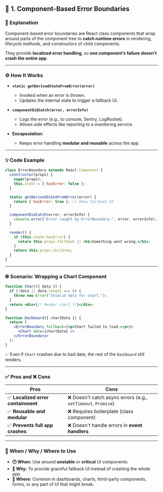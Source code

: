 
## 🧱 1. Component-Based Error Boundaries

### 🎯 **Explanation**
Component-based error boundaries are React class components that wrap around parts of the component tree to **catch runtime errors** in rendering, lifecycle methods, and constructors of child components.

They provide **localized error handling**, so **one component’s failure doesn’t crash the entire app**.

---

### ⚙️ **How It Works**

- **`static getDerivedStateFromError(error)`**
  - Invoked when an error is thrown.
  - Updates the internal state to trigger a fallback UI.

- **`componentDidCatch(error, errorInfo)`**
  - Logs the error (e.g., to console, Sentry, LogRocket).
  - Allows side effects like reporting to a monitoring service.

- **Encapsulation:**
  - Keeps error handling **modular and reusable** across the app.

---

### 💡 **Code Example**

```jsx
class ErrorBoundary extends React.Component {
  constructor(props) {
    super(props);
    this.state = { hasError: false };
  }

  static getDerivedStateFromError(error) {
    return { hasError: true }; // Show fallback UI
  }

  componentDidCatch(error, errorInfo) {
    console.error("Error caught by ErrorBoundary:", error, errorInfo);
  }

  render() {
    if (this.state.hasError) {
      return this.props.fallback || <h1>Something went wrong.</h1>;
    }
    return this.props.children;
  }
}
```

---

### 🌐 **Scenario: Wrapping a Chart Component**

```jsx
function Chart({ data }) {
  if (!data || data.length === 0) {
    throw new Error("Invalid data for chart.");
  }
  return <div>{/* Render chart */}</div>;
}

function Dashboard({ chartData }) {
  return (
    <ErrorBoundary fallback={<p>Chart failed to load.</p>}>
      <Chart data={chartData} />
    </ErrorBoundary>
  );
}
```

✅ Even if `Chart` crashes due to bad data, the rest of the `Dashboard` still renders.

---

### ✅ **Pros and ❌ Cons**

| Pros | Cons |
|------|------|
| ✅ **Localized error containment** | ❌ Doesn't catch async errors (e.g., `setTimeout`, `Promise`) |
| ✅ **Reusable and modular** | ❌ Requires boilerplate (class component) |
| ✅ **Prevents full app crashes** | ❌ Doesn't handle errors in **event handlers** |

---

### 📌 **When / Why / Where to Use**

- **🕐 When:** Use around **unstable** or **critical** UI components.
- **🎯 Why:** To provide graceful fallback UI instead of crashing the whole app.
- **📍 Where:** Common in dashboards, charts, third-party components, forms, or any part of UI that might break.

